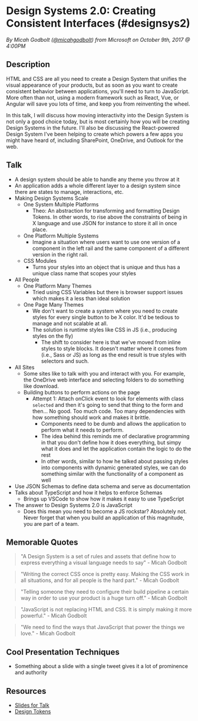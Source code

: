 # Design Systems 2.0: Creating Consistent Interfaces (#designsys2)
*By Micah Godbolt ([@micahgodbolt](https://twitter.com/micahgodbolt)) from Microsoft on October 9th, 2017 @ 4:00PM*

## Description

HTML and CSS are all you need to create a Design System that unifies the visual appearance of your products, but as soon as you want to create consistent behavior between applications, you'll need to turn to JavaScript. More often than not, using a modern framework such as React, Vue, or Angular will save you lots of time, and keep you from reinventing the wheel. 

In this talk, I will discuss how moving interactivity into the Design System is not only a good choice today, but is most certainly how you will be creating Design Systems in the future. I'll also be discussing the React-powered Design System I've been helping to create which powers a few apps you might have heard of, including SharePoint, OneDrive, and Outlook for the web.

## Talk

- A design system should be able to handle any theme you throw at it
- An application adds a whole different layer to a design system since there are states to manage, interactions, etc.
- Making Design Systems Scale
    - One System Multiple Platforms
        - Theo: An abstraction for transforming and formatting Design Tokens. In other words, to rise above the constraints of being in X language and use JSON for instance to store it all in once place.
    - One Platform Multiple Systems
        - Imagine a situation where users want to use one version of a component in the left rail and the same component of a different version in the right rail.
    - CSS Modules
        - Turns your styles into an object that is unique and thus has a unique class name that scopes your styles
- All People
    - One Platform Many Themes
        - Tried using CSS Variables but there is browser support issues which makes it a less than ideal solution
    - One Page Many Themes
        - We don't want to create a system where you need to create styles for every single button to be X color. It'd be tedious to manage and not scalable at all.
        - The solution is runtime styles like CSS in JS (i.e., producing styles on the fly)
            - The shift to consider here is that we've moved from inline styles to style blocks. It doesn't matter where it comes from (i.e., Sass or JS) as long as the end result is true styles with selectors and such.
- All Sites
    - Some sites like to talk with you and interact with you. For example, the OneDrive web interface and selecting folders to do something like download.
    - Building buttons to perform actions on the page
        - Attempt 1: Attach onClick event to look for elements with class `selected` and then it's going to send that thing to the form and then... No good. Too much code. Too many dependencies with how something should work and makes it brittle.
            - Components need to be dumb and allows the application to perform what it needs to perform.
            - The idea behind this reminds me of declarative programming in that you don't define how it does everything, but simpy what it does and let the application contain the logic to do the rest
            - In other words, similar to how he talked about passing styles into components with dynamic generated styles, we can do something similar with the functionality of a component as well
- Use JSON Schemas to define data schema and serve as documentation
- Talks about TypeScript and how it helps to enforce Schemas
    - Brings up VSCode to show how it makes it easy to use TypeScript
- The answer to Design Systems 2.0 is JavaScript
    - Does this mean you need to become a JS rockstar? Absolutely not. Never forget that when you build an application of this magnitude, you are part of a team.

## Memorable Quotes

> "A Design System is a set of rules and assets that define how to express everything a visual language needs to say" - Micah Godbolt

> "Writing the correct CSS once is pretty easy. Making the CSS work in all situations, and for all people is the hard part." - Micah Godbolt

> "Telling someone they need to configure their build pipeline a certain way in order to use your product is a huge turn off." - Micah Godbolt

> "JavaScript is not replacing HTML and CSS. It is simply making it more powerful." - Micah Godbolt

> "We need to find the ways that JavaScript that power the things we love." - Micah Godbolt

## Cool Presentation Techniques

- Something about a slide with a single tweet gives it a lot of prominence and authority

## Resources

- [Slides for Talk](http://bit.ly/designsys2)
- [Design Tokens](https://developer.salesforce.com/docs/atlas.en-us.lightning.meta/lightning/tokens_intro.htm)

